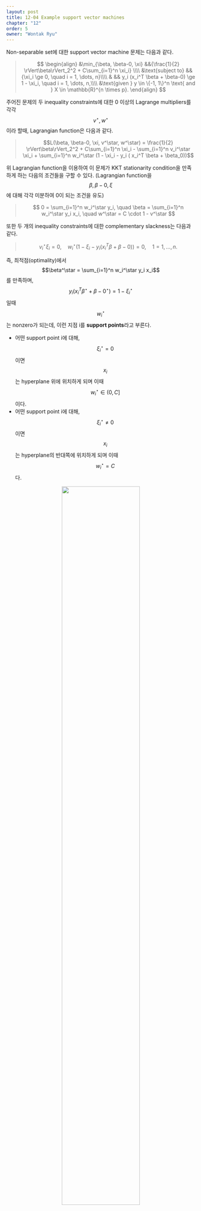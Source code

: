 ```yaml
---
layout: post
title: 12-04 Example support vector machines
chapter: "12"
order: 5
owner: "Wontak Ryu"
---
```


<script type="text/x-mathjax-config">
MathJax.Hub.Config({
    displayAlign: "center"
});
</script>

Non-separable set에 대한 support vector machine 문제는 다음과 같다.

>$$
>\begin{align}
>    &\min_{\beta, \beta-0, \xi} &&{\frac{1}{2} \rVert\beta\rVert_2^2 + C\sum_{i=1}^n \xi_i} \\\\
>    &\text{subject to} &&{\xi_i \ge 0, \quad i = 1, \dots, n}\\\\
>    & && y_i (x_i^T \beta + \beta-0) \ge 1 - \xi_i, \quad i = 1, \dots, n,\\\\
>&\text{given } y \in \{-1, 1\}^n \text{ and } X \in \mathbb{R}^{n \times p}.
>\end{align}
>$$

주어진 문제의 두 inequality constraints에 대한 0 이상의 Lagrange multipliers를 각각 $$v^\star, w^\star$$이라 할때, Lagrangian function은 다음과 같다.
>$$L(\beta, \beta-0, \xi, v^\star, w^\star) = \frac{1}{2} \rVert\beta\rVert_2^2 + C\sum_{i=1}^n \xi_i - \sum_{i=1}^n v_i^\star \xi_i + \sum_{i=1}^n w_i^\star (1 - \xi_i - y_i ( x_i^T \beta + \beta_0))$$

위 Lagrangian function을 이용하여 이 문제가 KKT stationarity condition을 만족하게 하는 다음의 조건들을 구할 수 있다. (Lagrangian function을 $$\beta, \beta-0, \xi$$에 대해 각각 미분하여 0이 되는 조건을 유도)
>$$
>0 = \sum_{i=1}^n w_i^\star y_i, \quad \beta = \sum_{i=1}^n w_i^\star y_i x_i, \quad w^\star = C \cdot 1 - v^\star
>$$

또한 두 개의 inequality constraints에 대한 complementary slackness는 다음과 같다.
> $$
> v_i^\star \xi_i = 0, \quad w_i^\star (1 - \xi_i - y_i (x_i^T \beta + \beta-0)) =0, \quad 1 = 1, \dots, n.
> $$

즉, 최적점(optimality)에서 $$\beta^\star = \sum_{i=1}^n w_i^\star y_i x_i$$를 만족하며, $$y_i (x_i^T \beta^\star + \beta-0^\star) = 1 - \xi_i^\star$$일때 $$w_i^\star$$는 nonzero가 되는데, 이런 지점  i를 **support points**라고 부른다.

* 어떤 support point i에 대해, $$\xi_i^\star = 0$$이면 $$x_i$$는 hyperplane 위에 위치하게 되며 이때 $$w_i^\star \in (0, C]$$이다.
* 어떤 support point i에 대해, $$\xi_i^\star \neq 0$$이면 $$x_i$$는  hyperplane의 반대쪽에 위치하게 되며 이때 $$w_i^\star = C$$다.

<figure class="image" style="align: center;">
<p align="center">
 <img src="https://wikidocs.net/images/page/20962/svm.png" alt="" width="70%" height="70%">
 <figcaption style="text-align: center;">$$ \text{[Fig1] Illustration of support points with }\ \xi^\star \neq 0 \text{ [3]}$$ </figcaption>
</p>
</figure>

SVM문제를 최적화 하기 전, non-support points를 걸러내는데 위 방법을 이용할 수 있다 (non-support points를 걸러냄으로써 계산 효율을 높일 수 있다). 사실 KKT conditions는 이 문제의 solution을 도출하기 위한 직접적인 역할을 하지는 않지만, 우리는 이를 통해 SVM 문제를 더 잘 이해하기 위한 직관을 얻을 수 있다 [3].
